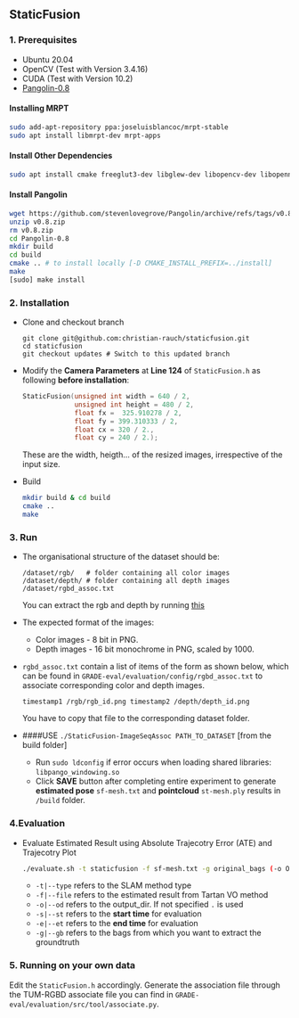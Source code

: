 ## StaticFusion
### 1. Prerequisites

- Ubuntu 20.04
- OpenCV (Test with Version 3.4.16)
- CUDA (Test with Version 10.2)
- [Pangolin-0.8](https://github.com/stevenlovegrove/Pangolin/releases/tag/v0.8)

#### Installing MRPT

```bash
sudo add-apt-repository ppa:joseluisblancoc/mrpt-stable
sudo apt install libmrpt-dev mrpt-apps
```

#### Install Other Dependencies

```bash
sudo apt install cmake freeglut3-dev libglew-dev libopencv-dev libopenni2-dev git
```

#### Install Pangolin
```bash
wget https://github.com/stevenlovegrove/Pangolin/archive/refs/tags/v0.8.zip
unzip v0.8.zip
rm v0.8.zip
cd Pangolin-0.8
mkdir build
cd build
cmake .. # to install locally [-D CMAKE_INSTALL_PREFIX=../install]
make
[sudo] make install
```

### 2. Installation

- Clone and checkout branch 
  ```
  git clone git@github.com:christian-rauch/staticfusion.git
  cd staticfusion
  git checkout updates # Switch to this updated branch
  ```
- Modify the **Camera Parameters** at **Line 124** of `StaticFusion.h` as following **before installation**:
  ```cpp
  StaticFusion(unsigned int width = 640 / 2, 
               unsigned int height = 480 / 2, 
               float fx =  325.910278 / 2, 
               float fy = 399.310333 / 2, 
               float cx = 320 / 2., 
               float cy = 240 / 2.);
  ```
  These are the width, heigth... of the resized images, irrespective of the input size.
  
- Build
  ```bash
  mkdir build & cd build
  cmake ..
  make
  ```

### 3. Run

- The organisational structure of the dataset should be:
  ```
  /dataset/rgb/   # folder containing all color images
  /dataset/depth/ # folder containing all depth images
  /dataset/rgbd_assoc.txt
  ```
  You can extract the rgb and depth by running [this](https://github.com/robot-perception-group/GRADE-eval/blob/main/preprocessing/PREPROCESSING.md#2-data-extraction)


- The expected format of the images:
    - Color images - 8 bit in PNG.
    - Depth images - 16 bit monochrome in PNG, scaled by 1000.


- `rgbd_assoc.txt` contain a list of items of the form as shown below, which can be found in `GRADE-eval/evaluation/config/rgbd_assoc.txt` to associate corresponding color and depth images.
  ```
  timestamp1 /rgb/rgb_id.png timestamp2 /depth/depth_id.png
  ```
  You have to copy that file to the corresponding dataset folder. 
  

- ####USE `./StaticFusion-ImageSeqAssoc PATH_TO_DATASET` [from the build folder]
    - Run `sudo ldconfig` if error occurs when loading shared libraries: `libpango_windowing.so`
    - Click **SAVE** button after completing entire experiment to generate **estimated pose** `sf-mesh.txt` and **pointcloud** `st-mesh.ply` results in `/build` folder.

### 4.Evaluation

- Evaluate Estimated Result using Absolute Trajecotry Error (ATE) and Trajecotry Plot
  ```bash
  ./evaluate.sh -t staticfusion -f sf-mesh.txt -g original_bags (-o OUTPUT_DIR) (-s 0.0) (-e 60.0)
  ```
    - `-t|--type` refers to the SLAM method type
    - `-f|--file` refers to the estimated result from Tartan VO method
    - `-o|--od` refers to the output_dir. If not specified `.` is used
    - `-s|--st` refers to the **start time** for evaluation
    - `-e|--et` refers to the **end time** for evaluation
    - `-g|--gb` refers to the bags from which you want to extract the groundtruth

### 5. Running on your own data

Edit the `StaticFusion.h` accordingly.
Generate the association file through the TUM-RGBD associate file you can find in `GRADE-eval/evaluation/src/tool/associate.py`.